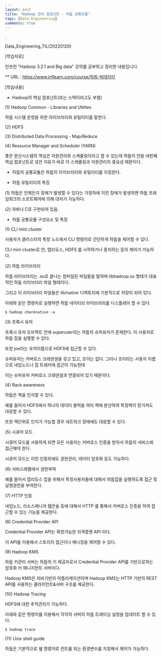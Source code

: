 ```yaml
---
layout: post
title: "Hadoop 코어 컴포넌트 - 하둡 공통모듈"
tags: [Data Engineering]
comments: true
---
```


.

Data_Engineering_TIL(20220120)

[학습자료]

인프런 "Hadoop 3.2.1 and Big data" 강의를 공부하고 정리한 내용입니다.

** URL : https://www.inflearn.com/course/하둡-빅데이터

[학습내용]

- Hadoop의 핵심 컴포넌트(또는 스텍이라고도 부름)

(1) Hadoop Common - Libraries and Utilites

하둡 시스템 운영을 위한 라이브러리와 유틸리티를 말한다.

(2) HDFS

(3) Distributed Data Processing - Map/Reduce

(4) Resource Manager and Scheduler (YARN)

좋은 분산시스템의 핵심은 자원관리와 스케쥴링이라고 할 수 있는데 하둡이 얀을 네번째 핵심 컴포넌트로 넣은 이유가 바로 이 스케쥴링과 자원관리의 중요성 때문이다.


- 하둡의 공통모듈은 하둡의 라이브러리와 유틸리티를 지칭한다.


- 하둡 유틸리티의 특징

(1) 하둡은 언제든지 장애가 발생할 수 있다는 가정하에 이런 장애가 발생하면 하둡 프레임워크의 소프트웨어에 의해 대처가 가능하다.

(2) 자바나 C로 구현되어 있음.

- 하둡 공통모듈 구성요소 및 특징

(1) CLI mini cluster

사용자가 클러스터의 특정 노드에서 CLI 명령어로 간단하게 하둡을 제어할 수 있다.

CLI mini cluster로 얀, 맵리듀스, HDFS 를 시작하거나 중지하는 등의 제어가 가능하다.

(2) 하둡 라이브러리

하둡 라이브러리는 .so로 끝나는 컴파일된 파일들을 말하며 libhadoop.so 형태가 대표적인 하둡 라이브러리 파일 형태이다.

그리고 이 라이브러리 파일들은 lib/native 디렉토리에 기본적으로 저장이 되어 있다.

아래와 같은 명령어로 실행하면 하둡 네이티브 라이브러리를 디스플레이 할 수 있다.

```console
$ hadoop checknative -a
```

(3) 프록시 유저

프록시 유저 오브젝트 안에 superuser라는 하둡의 슈퍼유저가 존재한다. 이 사용자로 하둡 잡을 실행할 수 있다.

또한 joe라는 유저이름으로 HDFS에 접근할 수 있다.

슈퍼유저는 커버로스 크레덴셜을 갖고 있고, 조이는 없다. 그러나 조이라는 사용자 이름으로 네임노드나 잡 트레커에 접근이 가능한데

이는 슈퍼유저 커버로스 크레덴셜과 연결되어 있기 때문이다.

(4) Rack awareness

하둡은 렉을 인지할 수 있다. 

예를 들어서 HDFS에서 하나의 데이터 블럭을 여러 랙에 분산하여 특정렉이 망가져도 대응할 수 있다.

또한 렉단위로 인지가 가능할 경우 네트워크 장애에도 대응할 수 있다.

(5) 시큐어 모드

시큐어 모드를 사용하게 되면 모든 사용자는 커버로스 인증을 받아서 하둡의 서비스에 접근해야 한다.

시큐어 모드는 이런 인증외에도 권한관리, 데이터 암호화 등도 가능하다.

(6) 서비스레벨에서 권한부여

예를 들어서 맵리듀스 잡을 위해서 특정사용자들에 대해서 하둡잡을 실행하도록 접근 및 실행권한을 부여한다.

(7) HTTP 인증

네임노드, 리소스매니저 웹콘솔 등에 대해서 HTTP 를 통해서 커버로스 인증을 하여 접근할 수 있는 기능을 제공한다.

(8) Credential Provider API

Credential Provider API는 확장가능한 자격증명 API 이다.

이 API를 이용해서 스토리지 접근이나 매니징을 제어할 수 있다.

(9) Hadoop KMS

하둡 키관리 서버는 하둡의 키 제공자로서 Credential Provider API를 기반으로하는 암호화 키 매니지먼트 서버이다.

Hadoop KMS은 자바기반의 어플리케이션이며 Hadoop KMS는 HTTP 기반의 REST API를 사용하는 클라이언트&서버 구조를 제공한다.

(10) Hadoop Tracing

HDFS에 대한 추적관리가 가능하다.

아래와 같은 명령어를 이용해서 각각의 서버의 하둡 트레이싱 설정을 업데이트 할 수 있다.

```console
$ hadoop trace
```

(11) Unix shell guide

하둡은 기본적으로 쉘 명령어로 컨트롤 되는 환경변수를 지정해서 제어가 가능하다.